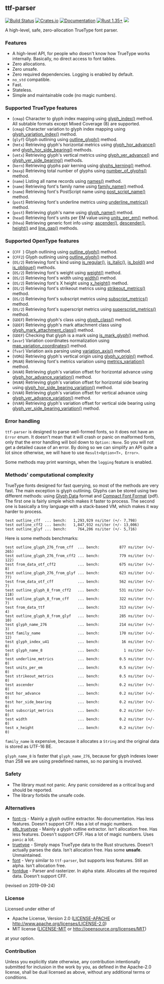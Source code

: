 ## ttf-parser
[![Build Status](https://travis-ci.org/RazrFalcon/ttf-parser.svg?branch=master)](https://travis-ci.org/RazrFalcon/ttf-parser)
[![Crates.io](https://img.shields.io/crates/v/ttf-parser.svg)](https://crates.io/crates/ttf-parser)
[![Documentation](https://docs.rs/ttf-parser/badge.svg)](https://docs.rs/ttf-parser)
[![Rust 1.35+](https://img.shields.io/badge/rust-1.35+-orange.svg)](https://www.rust-lang.org)
![](https://img.shields.io/badge/unsafe-forbidden-brightgreen.svg)

A high-level, safe, zero-allocation TrueType font parser.

### Features

- A high-level API, for people who doesn't know how TrueType works internally.
  Basically, no direct access to font tables.
- Zero allocations.
- Zero unsafe.
- Zero required dependencies. Logging is enabled by default.
- `no_std` compatible.
- Fast.
- Stateless.
- Simple and maintainable code (no magic numbers).

### Supported TrueType features

- (`cmap`) Character to glyph index mapping using [glyph_index()] method.
  <br/>All subtable formats except Mixed Coverage (8) are supported.
- (`cmap`) Character variation to glyph index mapping using [glyph_variation_index()] method.
- (`glyf`) Glyph outlining using [outline_glyph()] method.
- (`hmtx`) Retrieving glyph's horizontal metrics using [glyph_hor_advance()] and [glyph_hor_side_bearing()] methods.
- (`vmtx`) Retrieving glyph's vertical metrics using [glyph_ver_advance()] and [glyph_ver_side_bearing()] methods.
- (`kern`) Retrieving glyphs pair kerning using [glyphs_kerning()] method.
- (`maxp`) Retrieving total number of glyphs using [number_of_glyphs()] method.
- (`name`) Listing all name records using [names()] method.
- (`name`) Retrieving font's family name using [family_name()] method.
- (`name`) Retrieving font's PostScript name using [post_script_name()] method.
- (`post`) Retrieving font's underline metrics using [underline_metrics()] method.
- (`post`) Retrieving glyph's name using [glyph_name()] method.
- (`head`) Retrieving font's units per EM value using [units_per_em()] method.
- (`hhea`) Retrieving generic font info using: [ascender()], [descender()], [height()]
  and [line_gap()] methods.

[glyph_index()]: https://docs.rs/ttf-parser/0.4.0/ttf_parser/struct.Font.html#method.glyph_index
[glyph_variation_index()]: https://docs.rs/ttf-parser/0.4.0/ttf_parser/struct.Font.html#method.glyph_variation_index
[outline_glyph()]: https://docs.rs/ttf-parser/0.4.0/ttf_parser/struct.Font.html#method.outline_glyph
[glyph_hor_advance()]: https://docs.rs/ttf-parser/0.4.0/ttf_parser/struct.Font.html#method.glyph_hor_advance
[glyph_hor_side_bearing()]: https://docs.rs/ttf-parser/0.4.0/ttf_parser/struct.Font.html#method.glyph_hor_side_bearing
[glyph_ver_advance()]: https://docs.rs/ttf-parser/0.4.0/ttf_parser/struct.Font.html#method.glyph_ver_advance
[glyph_ver_side_bearing()]: https://docs.rs/ttf-parser/0.4.0/ttf_parser/struct.Font.html#method.glyph_ver_side_bearing
[glyphs_kerning()]: https://docs.rs/ttf-parser/0.4.0/ttf_parser/struct.Font.html#method.glyphs_kerning
[number_of_glyphs()]: https://docs.rs/ttf-parser/0.4.0/ttf_parser/struct.Font.html#method.number_of_glyphs
[names()]: https://docs.rs/ttf-parser/0.4.0/ttf_parser/struct.Font.html#method.names
[family_name()]: https://docs.rs/ttf-parser/0.4.0/ttf_parser/struct.Font.html#method.family_name
[post_script_name()]: https://docs.rs/ttf-parser/0.4.0/ttf_parser/struct.Font.html#method.post_script_name
[underline_metrics()]: https://docs.rs/ttf-parser/0.4.0/ttf_parser/struct.Font.html#method.underline_metrics
[glyph_name()]: https://docs.rs/ttf-parser/0.4.0/ttf_parser/struct.Font.html#method.glyph_name
[units_per_em()]: https://docs.rs/ttf-parser/0.4.0/ttf_parser/struct.Font.html#method.units_per_em
[ascender()]: https://docs.rs/ttf-parser/0.4.0/ttf_parser/struct.Font.html#method.ascender
[descender()]: https://docs.rs/ttf-parser/0.4.0/ttf_parser/struct.Font.html#method.descender
[height()]: https://docs.rs/ttf-parser/0.4.0/ttf_parser/struct.Font.html#method.height
[line_gap()]: https://docs.rs/ttf-parser/0.4.0/ttf_parser/struct.Font.html#method.line_gap

### Supported OpenType features

- (`CFF `) Glyph outlining using [outline_glyph()] method.
- (`CFF2`) Glyph outlining using [outline_glyph()] method.
- (`OS/2`) Retrieving font's kind using [is_regular()], [is_italic()],
  [is_bold()] and [is_oblique()] methods.
- (`OS/2`) Retrieving font's weight using [weight()] method.
- (`OS/2`) Retrieving font's width using [width()] method.
- (`OS/2`) Retrieving font's X height using [x_height()] method.
- (`OS/2`) Retrieving font's strikeout metrics using [strikeout_metrics()] method.
- (`OS/2`) Retrieving font's subscript metrics using [subscript_metrics()] method.
- (`OS/2`) Retrieving font's superscript metrics using [superscript_metrics()] method.
- (`GDEF`) Retrieving glyph's class using [glyph_class()] method.
- (`GDEF`) Retrieving glyph's mark attachment class using [glyph_mark_attachment_class()] method.
- (`GDEF`) Checking that glyph is a mark using [is_mark_glyph()] method.
- (`avar`) Variation coordinates normalization using [map_variation_coordinates()] method.
- (`fvar`) Variation axis parsing using [variation_axis()] method.
- (`VORG`) Retrieving glyph's vertical origin using [glyph_y_origin()] method.
- (`MVAR`) Retrieving font's metrics variation using [metrics_variation()] method.
- (`HVAR`) Retrieving glyph's variation offset for horizontal advance using [glyph_hor_advance_variation()] method.
- (`HVAR`) Retrieving glyph's variation offset for horizontal side bearing using [glyph_hor_side_bearing_variation()] method.
- (`VVAR`) Retrieving glyph's variation offset for vertical advance using [glyph_ver_advance_variation()] method.
- (`VVAR`) Retrieving glyph's variation offset for vertical side bearing using [glyph_ver_side_bearing_variation()] method.

[is_regular()]: https://docs.rs/ttf-parser/0.4.0/ttf_parser/struct.Font.html#method.is_regular
[is_italic()]: https://docs.rs/ttf-parser/0.4.0/ttf_parser/struct.Font.html#method.is_italic
[is_bold()]: https://docs.rs/ttf-parser/0.4.0/ttf_parser/struct.Font.html#method.is_bold
[is_oblique()]: https://docs.rs/ttf-parser/0.4.0/ttf_parser/struct.Font.html#method.is_oblique
[weight()]: https://docs.rs/ttf-parser/0.4.0/ttf_parser/struct.Font.html#method.weight
[width()]: https://docs.rs/ttf-parser/0.4.0/ttf_parser/struct.Font.html#method.width
[x_height()]: https://docs.rs/ttf-parser/0.4.0/ttf_parser/struct.Font.html#method.x_height
[strikeout_metrics()]: https://docs.rs/ttf-parser/0.4.0/ttf_parser/struct.Font.html#method.strikeout_metrics
[subscript_metrics()]: https://docs.rs/ttf-parser/0.4.0/ttf_parser/struct.Font.html#method.subscript_metrics
[superscript_metrics()]: https://docs.rs/ttf-parser/0.4.0/ttf_parser/struct.Font.html#method.superscript_metrics
[glyph_class()]: https://docs.rs/ttf-parser/0.4.0/ttf_parser/struct.Font.html#method.glyph_class
[glyph_mark_attachment_class()]: https://docs.rs/ttf-parser/0.4.0/ttf_parser/struct.Font.html#method.glyph_mark_attachment_class
[is_mark_glyph()]: https://docs.rs/ttf-parser/0.4.0/ttf_parser/struct.Font.html#method.is_mark_glyph
[map_variation_coordinates()]: https://docs.rs/ttf-parser/0.4.0/ttf_parser/struct.Font.html#method.map_variation_coordinates
[variation_axis()]: https://docs.rs/ttf-parser/0.4.0/ttf_parser/struct.Font.html#method.variation_axis
[glyph_y_origin()]: https://docs.rs/ttf-parser/0.4.0/ttf_parser/struct.Font.html#method.glyph_y_origin
[metrics_variation()]: https://docs.rs/ttf-parser/0.4.0/ttf_parser/struct.Font.html#method.metrics_variation
[glyph_hor_advance_variation()]: https://docs.rs/ttf-parser/0.4.0/ttf_parser/struct.Font.html#method.glyph_hor_advance_variation
[glyph_hor_side_bearing_variation()]: https://docs.rs/ttf-parser/0.4.0/ttf_parser/struct.Font.html#method.glyph_hor_side_bearing_variation
[glyph_ver_advance_variation()]: https://docs.rs/ttf-parser/0.4.0/ttf_parser/struct.Font.html#method.glyph_ver_advance_variation
[glyph_ver_side_bearing_variation()]: https://docs.rs/ttf-parser/0.4.0/ttf_parser/struct.Font.html#method.glyph_ver_side_bearing_variation

### Error handling

`ttf-parser` is designed to parse well-formed fonts, so it does not have an `Error` enum.
It doesn't mean that it will crash or panic on malformed fonts, only that the
error handling will boil down to `Option::None`. So you will not get a detailed cause of an error.
By doing so we can simplify an API quite a lot since otherwise, we will have to use
`Result<Option<T>, Error>`.

Some methods may print warnings, when the `logging` feature is enabled.

### Methods' computational complexity

TrueType fonts designed for fast querying, so most of the methods are very fast.
The main exception is glyph outlining. Glyphs can be stored using two different methods:
using [Glyph Data](https://docs.microsoft.com/en-us/typography/opentype/spec/glyf) format
and [Compact Font Format](http://wwwimages.adobe.com/content/dam/Adobe/en/devnet/font/pdfs/5176.CFF.pdf) (pdf).
The first one is fairly simple which makes it faster to process.
The second one is basically a tiny language with a stack-based VM, which makes it way harder to process.

```
test outline_cff  ... bench:   1,293,929 ns/iter (+/- 7,798)
test outline_cff2 ... bench:   1,847,932 ns/iter (+/- 13,006)
test outline_glyf ... bench:     764,206 ns/iter (+/- 5,716)
```

Here is some methods benchmarks:

```
test outline_glyph_276_from_cff  ... bench:         877 ns/iter (+/- 265)
test outline_glyph_276_from_cff2 ... bench:         779 ns/iter (+/- 122)
test from_data_otf_cff2          ... bench:         675 ns/iter (+/- 8)
test outline_glyph_276_from_glyf ... bench:         623 ns/iter (+/- 77)
test from_data_otf_cff           ... bench:         562 ns/iter (+/- 7)
test outline_glyph_8_from_cff2   ... bench:         531 ns/iter (+/- 118)
test outline_glyph_8_from_cff    ... bench:         322 ns/iter (+/- 7)
test from_data_ttf               ... bench:         313 ns/iter (+/- 4)
test outline_glyph_8_from_glyf   ... bench:         285 ns/iter (+/- 10)
test glyph_name_276              ... bench:         214 ns/iter (+/- 3)
test family_name                 ... bench:         170 ns/iter (+/- 12)
test glyph_index_u41             ... bench:          16 ns/iter (+/- 0)
test glyph_name_8                ... bench:           1 ns/iter (+/- 0)
test underline_metrics           ... bench:         0.5 ns/iter (+/- 0)
test units_per_em                ... bench:         0.5 ns/iter (+/- 0)
test strikeout_metrics           ... bench:         0.5 ns/iter (+/- 0)
test ascender                    ... bench:         0.2 ns/iter (+/- 0)
test hor_advance                 ... bench:         0.2 ns/iter (+/- 0)
test hor_side_bearing            ... bench:         0.2 ns/iter (+/- 0)
test subscript_metrics           ... bench:         0.2 ns/iter (+/- 0)
test width                       ... bench:         0.2 ns/iter (+/- 0)
test x_height                    ... bench:         0.2 ns/iter (+/- 0)
```

`family_name` is expensive, because it allocates a `String` and the original data
is stored as UTF-16 BE.

`glyph_name_8` is faster that `glyph_name_276`, because for glyph indexes lower than 258
we are using predefined names, so no parsing is involved.

### Safety

- The library must not panic. Any panic considered as a critical bug and should be reported.
- The library forbids the unsafe code.

### Alternatives

- [font-rs](https://crates.io/crates/font-rs) - Mainly a glyph outline extractor.
  No documentation. Has less features. Doesn't support CFF. Has a lot of magic numbers.
- [stb_truetype](https://crates.io/crates/stb_truetype) - Mainly a glyph outline extractor.
  Isn't allocation free. Has less features. Doesn't support CFF. Has a lot of magic numbers.
  Uses `panic` a lot.
- [truetype](https://crates.io/crates/truetype) - Simply maps TrueType data to the Rust structures.
  Doesn't actually parses the data. Isn't allocation free. Has some **unsafe**. Unmaintained.
- [font](https://github.com/pdf-rs/font) - Very similar to `ttf-parser`, but supports less features.
  Still an alpha. Isn't allocation free.
- [fontdue](https://github.com/mooman219/fontdue) - Parser and rasterizer. In alpha state.
  Allocates all the required data. Doesn't support CFF.

(revised on 2019-09-24)

### License

Licensed under either of

- Apache License, Version 2.0
  ([LICENSE-APACHE](LICENSE-APACHE) or http://www.apache.org/licenses/LICENSE-2.0)
- MIT license
  ([LICENSE-MIT](LICENSE-MIT) or http://opensource.org/licenses/MIT)

at your option.

### Contribution

Unless you explicitly state otherwise, any contribution intentionally submitted
for inclusion in the work by you, as defined in the Apache-2.0 license, shall be
dual licensed as above, without any additional terms or conditions.

